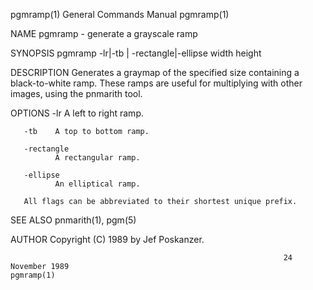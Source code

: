pgmramp(1)                                                    General Commands Manual                                                   pgmramp(1)

NAME
       pgmramp - generate a grayscale ramp

SYNOPSIS
       pgmramp -lr|-tb | -rectangle|-ellipse width height

DESCRIPTION
       Generates  a  graymap  of  the  specified size containing a black-to-white ramp.  These ramps are useful for multiplying with other images,
       using the pnmarith tool.

OPTIONS
       -lr    A left to right ramp.

       -tb    A top to bottom ramp.

       -rectangle
              A rectangular ramp.

       -ellipse
              An elliptical ramp.

       All flags can be abbreviated to their shortest unique prefix.

SEE ALSO
       pnmarith(1), pgm(5)

AUTHOR
       Copyright (C) 1989 by Jef Poskanzer.

                                                                 24 November 1989                                                       pgmramp(1)
